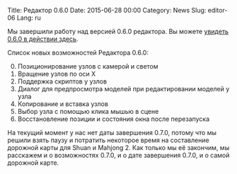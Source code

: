 Title: Редактор 0.6.0
Date: 2015-06-28 00:00
Category: News
Slug: editor-06
Lang: ru

Мы завершили работу над версией 0.6.0 редактора. Вы можете <a title="Editor 0.6.0" href="https://youtu.be/q85GcC6l4Tw" target="_blank">увидеть 0.6.0 в действии здесь</a>. 

Список новых возможностей Редактора 0.6.0:

0. Позиционирование узлов с камерой и светом
0. Вращение узлов по оси X
0. Поддержка скриптов у узлов
0. Диалог для предпросмотра моделей при редактировании моделей у узла
0. Копирование и вставка узлов
0. Выбор узла с помощью клика мышью в сцене
0. Восстановление позиции и состояния окна после перезапуска


На текущий момент у нас нет даты завершения 0.7.0, потому что мы решили взять паузу и потратить некоторое время на составление дорожной карты для Shuan и Mahjong 2. Как только мы её закончим, мы расскажем и о возможностях 0.7.0, и о дате завершения 0.7.0, и о самой дорожной карте.
